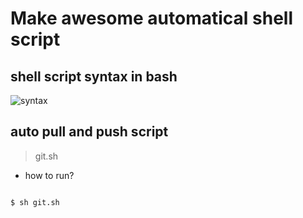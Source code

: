 # Make awesome automatical shell script

## shell script syntax in bash

![syntax](https://devhints.io/bash)

## auto pull and push script

> git.sh

+ how to run?

```bash

$ sh git.sh

```
